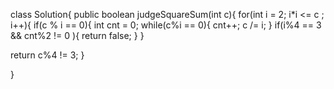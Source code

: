 class Solution{
public boolean judgeSquareSum(int c){
for(int i = 2; i*i <= c ; i++){
if(c % i == 0){
int cnt = 0;
while(c%i == 0){
cnt++;
c /= i;
}
if(i%4 == 3 && cnt%2 != 0 ){
return false;
}
}

return c%4 != 3;
}

}
